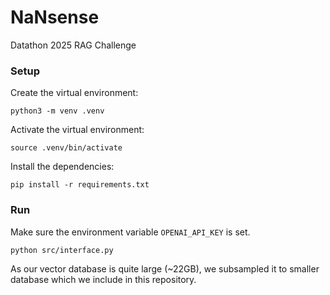 # NaNsense

Datathon 2025 RAG Challenge

### Setup

Create the virtual environment:
```
python3 -m venv .venv
```

Activate the virtual environment:
```
source .venv/bin/activate
```

Install the dependencies:
```
pip install -r requirements.txt
```

### Run

Make sure the environment variable `OPENAI_API_KEY` is set.

```
python src/interface.py
```

As our vector database is quite large (~22GB), we subsampled it to smaller database which we include in this repository.